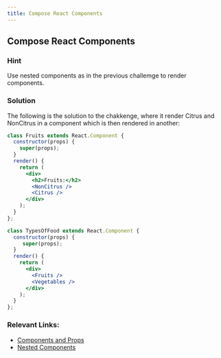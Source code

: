 ```yaml
---
title: Compose React Components
---
```

## Compose React Components

### Hint 

Use nested components as in the previous challemge to render components.

### Solution

The following is the solution to the chakkenge, where it render Citrus and NonCitrus in a component which is then rendered in another:
```jsx
class Fruits extends React.Component {
  constructor(props) {
    super(props);
  }
  render() {
    return (
      <div>
        <h2>Fruits:</h2>
        <NonCitrus />
        <Citrus />
      </div>
    );
  }
};

class TypesOfFood extends React.Component {
  constructor(props) {
     super(props);
  }
  render() {
    return (
      <div>
        <Fruits />
        <Vegetables />
      </div>
    );
  }
};
```

### Relevant Links:
  - [Components and Props](https://reactjs.org/docs/components-and-props.html)
  - [Nested Components](http://www.reactjstutorial.net/nested-components.html)
